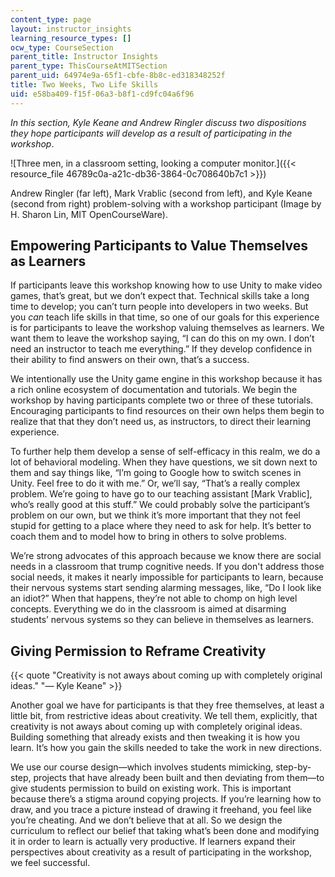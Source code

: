 ```yaml
---
content_type: page
layout: instructor_insights
learning_resource_types: []
ocw_type: CourseSection
parent_title: Instructor Insights
parent_type: ThisCourseAtMITSection
parent_uid: 64974e9a-65f1-cbfe-8b8c-ed318348252f
title: Two Weeks, Two Life Skills
uid: e58ba409-f15f-06a3-b8f1-cd9fc04a6f96
---
```


_In this section, Kyle Keane and Andrew Ringler discuss two dispositions they hope participants will develop as a result of participating in the workshop_.

![Three men, in a classroom setting, looking a computer monitor.]({{< resource_file 46789c0a-a21c-db36-3864-0c708640b7c1 >}})

Andrew Ringler (far left), Mark Vrablic (second from left), and Kyle Keane (second from right) problem-solving with a workshop participant (Image by H. Sharon Lin, MIT OpenCourseWare).

Empowering Participants to Value Themselves as Learners
-------------------------------------------------------

If participants leave this workshop knowing how to use Unity to make video games, that’s great, but we don’t expect that. Technical skills take a long time to develop; you can’t turn people into developers in two weeks. But you _can_ teach life skills in that time, so one of our goals for this experience is for participants to leave the workshop valuing themselves as learners. We want them to leave the workshop saying, “I can do this on my own. I don’t need an instructor to teach me everything.” If they develop confidence in their ability to find answers on their own, that’s a success.

We intentionally use the Unity game engine in this workshop because it has a rich online ecosystem of documentation and tutorials. We begin the workshop by having participants complete two or three of these tutorials. Encouraging participants to find resources on their own helps them begin to realize that that they don’t need us, as instructors, to direct their learning experience. 

To further help them develop a sense of self-efficacy in this realm, we do a lot of behavioral modeling. When they have questions, we sit down next to them and say things like, “I’m going to Google how to switch scenes in Unity. Feel free to do it with me.” Or, we’ll say, “That’s a really complex problem. We’re going to have go to our teaching assistant \[Mark Vrablic\], who’s really good at this stuff.” We could probably solve the participant’s problem on our own, but we think it’s more important that they not feel stupid for getting to a place where they need to ask for help. It’s better to coach them and to model how to bring in others to solve problems. 

We’re strong advocates of this approach because we know there are social needs in a classroom that trump cognitive needs. If you don't address those social needs, it makes it nearly impossible for participants to learn, because their nervous systems start sending alarming messages, like, “Do I look like an idiot?” When that happens, they’re not able to chomp on high level concepts. Everything we do in the classroom is aimed at disarming students’ nervous systems so they can believe in themselves as learners.

Giving Permission to Reframe Creativity
---------------------------------------

{{< quote "Creativity is not aways about coming up with completely original ideas." "— Kyle Keane" >}}

Another goal we have for participants is that they free themselves, at least a little bit, from restrictive ideas about creativity. We tell them, explicitly, that creativity is not aways about coming up with completely original ideas. Building something that already exists and then tweaking it is how you learn. It’s how you gain the skills needed to take the work in new directions. 

We use our course design—which involves students mimicking, step-by-step, projects that have already been built and then deviating from them—to give students permission to build on existing work. This is important because there’s a stigma around copying projects. If you’re learning how to draw, and you trace a picture instead of drawing it freehand, you feel like you’re cheating. And we don’t believe that at all. So we design the curriculum to reflect our belief that taking what’s been done and modifying it in order to learn is actually very productive. If learners expand their perspectives about creativity as a result of participating in the workshop, we feel successful.
